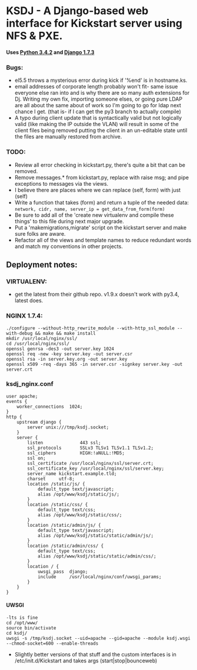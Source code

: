 KSDJ - A Django-based web interface for Kickstart server using NFS & PXE.
=============================================================
**Uses [Python 3.4.2](https://www.python.org/download/releases/3.4.2/) and [Django 1.7.3](https://www.djangoproject.com/download/1.7.3/tarball/)**

### Bugs:
* el5.5 throws a mysterious error during kick if '%end' is in hostname.ks.
* email addresses of corporate length probably won't fit- same issue everyone else ran into and is why there are so many 
auth extensions for Dj. Writing my own fix, importing someone elses, or going pure LDAP are all about the same about of 
work so I'm going to go for ldap next chance I get. (that is- if I can get the py3 branch to actually compile)
* A typo during client update that is syntactically valid but not logically valid (like making the IP outside the VLAN) 
will result in some of the client files being removed putting the client in an un-editable state until the files are 
manually restored from archive.

### TODO:
* Review all error checking in kickstart.py, there's quite a bit that can be removed.
* Remove messages.* from kickstart.py, replace with raise msg; and pipe exceptions to messages via the views.
* I believe there are places where we can replace (self, form) with just (self)
* Write a function that takes (form) and return a tuple of the needed data:  
 `network, cidr, name, server_ip = get_data_from_form(form)`
* Be sure to add all of the 'create new virtualenv and compile these things' to this file during next major upgrade.
* Put a 'makemigrations,migrate' script on the kickstart server and make sure folks are aware.
* Refactor all of the views and template names to reduce redundant words and match my conventions in other projects. 

Deployment notes:
----------------

### VIRTUALENV:
* get the latest from their github repo. v1.9.x doesn't work with py3.4, latest does.

### NGINX 1.7.4:
    ./configure --without-http_rewrite_module --with-http_ssl_module --with-debug && make && make install
    mkdir /usr/local/nginx/ssl/
    cd /usr/local/nginx/ssl/
    openssl genrsa -des3 -out server.key 1024
    openssl req -new -key server.key -out server.csr
    openssl rsa -in server.key.org -out server.key
    openssl x509 -req -days 365 -in server.csr -signkey server.key -out server.crt

### ksdj_nginx.conf  

```
user apache;
events {
    worker_connections  1024;
}
http {
    upstream django {
        server unix:///tmp/ksdj.socket;
    }
    server {
        listen              443 ssl;
        ssl_protocols       SSLv3 TLSv1 TLSv1.1 TLSv1.2;
        ssl_ciphers         HIGH:!aNULL:!MD5;
        ssl on;
        ssl_certificate /usr/local/nginx/ssl/server.crt;
        ssl_certificate_key /usr/local/nginx/ssl/server.key;
        server_name kickstart.example.tld;
        charset     utf-8;
        location /static/js/ {
            default_type text/javascript;
            alias /opt/www/ksdj/static/js/;
        }
        location /static/css/ {
            default_type text/css;
            alias /opt/www/ksdj/static/css/;
        }  
        location /static/admin/js/ {  
            default_type text/javascript;  
            alias /opt/www/ksdj/static/static/admin/js/;  
        }  
        location /static/admin/css/ {  
            default_type text/css;  
            alias /opt/www/ksdj/static/static/admin/css/;  
        }  
        location / {  
            uwsgi_pass  django;  
            include     /usr/local/nginx/conf/uwsgi_params;  
        }  
    }  
}  
```

#### UWSGI
    -lts is fine
    cd /opt/www/
    source bin/activate
    cd ksdj/
    uwsgi -s /tmp/ksdj.socket --uid=apache --gid=apache --module ksdj.wsgi --chmod-socket=600 --enable-threads


* Slightly better versions of that stuff and the custom interfaces is in /etc/init.d/Kickstart and takes args 
(start|stop|bounceweb)
